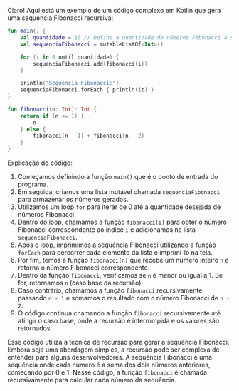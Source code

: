 Claro! Aqui está um exemplo de um código complexo em Kotlin que gera uma sequência Fibonacci recursiva:

```kotlin
fun main() {
    val quantidade = 10 // Define a quantidade de números Fibonacci a serem gerados
    val sequenciaFibonacci = mutableListOf<Int>()

    for (i in 0 until quantidade) {
        sequenciaFibonacci.add(fibonacci(i))
    }

    println("Sequência Fibonacci:")
    sequenciaFibonacci.forEach { println(it) }
}

fun fibonacci(n: Int): Int {
    return if (n <= 1) {
        n
    } else {
        fibonacci(n - 1) + fibonacci(n - 2)
    }
}
```

Explicação do código:

1. Começamos definindo a função `main()` que é o ponto de entrada do programa.
2. Em seguida, criamos uma lista mutável chamada `sequenciaFibonacci` para armazenar os números gerados.
3. Utilizamos um loop `for` para iterar de 0 até a quantidade desejada de números Fibonacci.
4. Dentro do loop, chamamos a função `fibonacci(i)` para obter o número Fibonacci correspondente ao índice `i` e adicionamos na lista `sequenciaFibonacci`.
5. Após o loop, imprimimos a sequência Fibonacci utilizando a função `forEach` para percorrer cada elemento da lista e imprimi-lo na tela.
6. Por fim, temos a função `fibonacci(n)` que recebe um número inteiro `n` e retorna o número Fibonacci correspondente.
7. Dentro da função `fibonacci`, verificamos se `n` é menor ou igual a 1. Se for, retornamos `n` (caso base da recursão).
8. Caso contrário, chamamos a função `fibonacci` recursivamente passando `n - 1` e somamos o resultado com o número Fibonacci de `n - 2`.
9. O código continua chamando a função `fibonacci` recursivamente até atingir o caso base, onde a recursão é interrompida e os valores são retornados.

Esse código utiliza a técnica de recursão para gerar a sequência Fibonacci. Embora seja uma abordagem simples, a recursão pode ser complexa de entender para alguns desenvolvedores. A sequência Fibonacci é uma sequência onde cada número é a soma dos dois números anteriores, começando por 0 e 1. Nesse código, a função `fibonacci` é chamada recursivamente para calcular cada número da sequência.